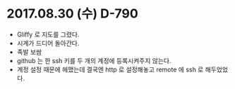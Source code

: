 # 2017.08.30 (수) D-790



- Gliffy 로 지도를 그렸다.
- 시계가 드디어 돌아간다.
- 족발 보쌈
- github 는 한 ssh 키를 두 개의 계정에 등록시켜주지 않는다.
- 계정 설정 때문에 헤맸는데 결국엔 http 로 설정해놓고 remote 에 ssh 로 해두었었다.

